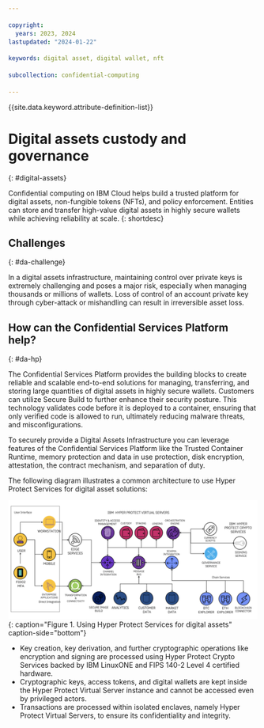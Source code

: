 ```yaml
---

copyright:
  years: 2023, 2024
lastupdated: "2024-01-22"

keywords: digital asset, digital wallet, nft

subcollection: confidential-computing

---
```


{{site.data.keyword.attribute-definition-list}}

# Digital assets custody and governance 
{: #digital-assets}

Confidential computing on IBM Cloud helps build a trusted platform for digital assets, non-fungible tokens (NFTs), and policy enforcement. Entities can store and transfer high-value digital assets in highly secure wallets while achieving reliability at scale.
{: shortdesc}

## Challenges
{: #da-challenge}

In a digital assets infrastructure, maintaining control over private keys is extremely challenging and poses a major risk, especially when managing thousands or millions of wallets. Loss of control of an account private key through cyber-attack or mishandling can result in irreversible asset loss.

## How can the Confidential Services Platform help?
{: #da-hp}

The Confidential Services Platform provides the building blocks to create reliable and scalable end-to-end solutions for managing, transferring, and storing large quantities of digital assets in highly secure wallets. Customers can utilize Secure Build to further enhance their security posture. This technology validates code before it is deployed to a container, ensuring that only verified code is allowed to run, ultimately reducing malware threats, and misconfigurations.

To securely provide a Digital Assets Infrastructure you can leverage features of the Confidential Services Platform like the Trusted Container Runtime, memory protection and data in use protection, disk encryption, attestation, the contract mechanism, and separation of duty.

The following diagram illustrates a common architecture to use Hyper Protect Services for digital asset solutions:

![Hyper Protect Services for Digital Assets](../images/da.png){: caption="Figure 1. Using Hyper Protect Services for digital assets" caption-side="bottom"}

- Key creation, key derivation, and further cryptographic operations like encryption and signing are processed using Hyper Protect Crypto Services backed by IBM LinuxONE and FIPS 140-2 Level 4 certified hardware.
- Cryptographic keys, access tokens, and digital wallets are kept inside the Hyper Protect Virtual Server instance and cannot be accessed even by privileged actors.
- Transactions are processed within isolated enclaves, namely Hyper Protect Virtual Servers, to ensure its confidentiality and integrity.
